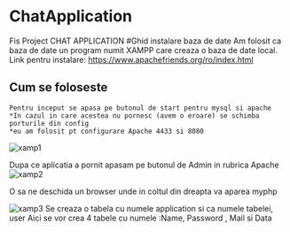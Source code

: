 # ChatApplication
Fis Project CHAT APPLICATION
#Ghid instalare baza de date
    Am folosit ca baza de date un program numit XAMPP care creaza o baza de date local.
    Link pentru instalare: 
    https://www.apachefriends.org/ro/index.html
## Cum se foloseste
    Pentru inceput se apasa pe butonul de start pentru mysql si apache
    *In cazul in care acestea nu pornesc (avem o eroare) se schimba porturile din config
    *eu am folosit pt configurare Apache 4433 si 8080
![xamp1](https://user-images.githubusercontent.com/61759582/82468661-c1e0df80-9acb-11ea-87aa-aa4153e26227.png)

Dupa ce aplicatia a pornit apasam pe butonul de Admin in rubrica Apache
![xamp2](https://user-images.githubusercontent.com/61759582/82468953-12f0d380-9acc-11ea-9cec-57e441a218cd.png)

 O sa ne deschida un browser unde in coltul din dreapta va aparea myphp

![xamp3](https://user-images.githubusercontent.com/61759582/82469105-46336280-9acc-11ea-9a72-337adcc3d60f.png)
Se creaza o tabela cu numele application si ca numele tabelei, user
Aici se vor crea 4 tabele cu numele :Name, Password , Mail si Data

